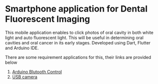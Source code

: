 # Smartphone application for Dental Fluorescent Imaging

This mobile application enables to click photos of oral cavity in both white light and auto fluorescent light. This will be useful in determining oral cavities and oral cancer in its early stages. Developed using Dart, Flutter and Arduino IDE.

There are some requirement applications for this, their links are provided below

1. [Arduino Blutooth Control](https://play.google.com/store/apps/details?id=com.giumig.apps.bluetoothserialmonitor)
2. [USB camera](https://play.google.com/store/apps/details?id=com.shenyaocn.android.usbcamera) 
